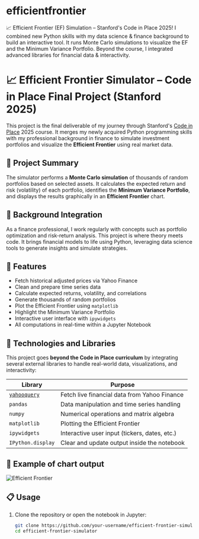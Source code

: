 # efficientfrontier
📈 Efficient Frontier (EF) Simulation – Stanford's Code in Place 2025!  I combined new Python skills with my data science &amp; finance background to build an interactive tool. It runs Monte Carlo simulations to visualize the EF and the Minimum Variance Portfolio. Beyond the course, I integrated advanced libraries for financial data &amp; interactivity.


# 📈 Efficient Frontier Simulator – Code in Place Final Project (Stanford 2025)

This project is the final deliverable of my journey through Stanford's [Code in Place](https://codeinplace.stanford.edu/) 2025 course. It merges my newly acquired Python programming skills with my professional background in finance to simulate investment portfolios and visualize the **Efficient Frontier** using real market data.

## 🧠 Project Summary

The simulator performs a **Monte Carlo simulation** of thousands of random portfolios based on selected assets. It calculates the expected return and risk (volatility) of each portfolio, identifies the **Minimum Variance Portfolio**, and displays the results graphically in an **Efficient Frontier** chart.

## 💼 Background Integration

As a finance professional, I work regularly with concepts such as portfolio optimization and risk-return analysis. This project is where theory meets code. It brings financial models to life using Python, leveraging data science tools to generate insights and simulate strategies.

## 🚀 Features

- Fetch historical adjusted prices via Yahoo Finance
- Clean and prepare time series data
- Calculate expected returns, volatility, and correlations
- Generate thousands of random portfolios
- Plot the Efficient Frontier using `matplotlib`
- Highlight the Minimum Variance Portfolio
- Interactive user interface with `ipywidgets`
- All computations in real-time within a Jupyter Notebook

## 🧰 Technologies and Libraries

This project goes **beyond the Code in Place curriculum** by integrating several external libraries to handle real-world data, visualizations, and interactivity:

| Library         | Purpose |
|----------------|---------|
| [`yahooquery`](https://pypi.org/project/yahooquery/) | Fetch live financial data from Yahoo Finance |
| `pandas`        | Data manipulation and time series handling |
| `numpy`         | Numerical operations and matrix algebra |
| `matplotlib`    | Plotting the Efficient Frontier |
| `ipywidgets`    | Interactive user input (tickers, dates, etc.) |
| `IPython.display` | Clear and update output inside the notebook |

## 📸 Example of chart output

![Efficient Frontier](https://github.com/user-attachments/assets/9ddf3246-5945-419c-a831-9340adde7a07)


## 📋 Usage

1. Clone the repository or open the notebook in Jupyter:
   ```bash
   git clone https://github.com/your-username/efficient-frontier-simulator.git
   cd efficient-frontier-simulator
